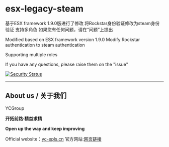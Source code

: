 # esx-legacy-steam

基于ESX framework 1.9.0版进行了修改
将Rockstar身份验证修改为steam身份验证
支持多角色
如果您有任何问题，请在“问题”上提出

Modified based on ESX framework version 1.9.0
Modify Rockstar authentication to steam authentication

Supporting multiple roles

If you have any questions, please raise them on the "issue"

[![Security Status](https://www.murphysec.com/platform3/v3/badge/1619392909648900096.svg?t=1)](https://www.murphysec.com/accept?code=87d3fdb30097994c97a51e8f0954c6f9&type=1&from=2&t=2)

***
## About us / 关于我们 
YCGroup

**开拓前路·精益求精**

**Open up the way and keep improving**

Official website：[yc-epls.cn](https://www.yc-epls.cn)
官方网站:[网页链接](https://www.yc-epls.cn)
